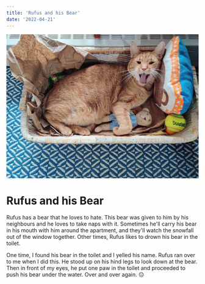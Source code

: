 ```yaml
---
title: 'Rufus and his Bear'
date: '2022-04-21'
---
```


![Rufus in a basket with his bear](/imgs/rufus-bear.jpg)

# Rufus and his Bear

Rufus has a bear that he loves to hate. This bear was given to him by his neighbours and he loves to take naps with it. Sometimes he'll carry his bear in his mouth with him around the apartment, and they'll watch the snowfall out of the window together. Other times, Rufus likes to drown his bear in the toilet.

One time, I found his bear in the toilet and I yelled his name. Rufus ran over to me when I did this. He stood up on his hind legs to look down at the bear. Then in front of my eyes, he put one paw in the toilet and proceeded to push his bear under the water. Over and over again. 😑